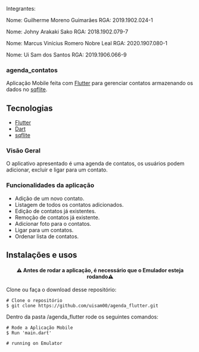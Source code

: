 Integrantes:

Nome: Guilherme Moreno Guimarães 		         RGA: 2019.1902.024-1

Nome: Johny Arakaki Sako                     RGA: 2018.1902.079-7

Nome: Marcus Vinícius Romero Nobre Leal		   RGA: 2020.1907.080-1

Nome: Ui Sam dos Santos				               RGA: 2019.1906.066-9


### agenda_contatos
Aplicação Mobile feita com [Flutter](https://flutter.dev/) para gerenciar contatos armazenando os dados no [sqflite](https://pub.dev/packages/sqflite).
## Tecnologias
- [Flutter](https://flutter.dev/)
- [Dart](https://dart.dev/)
- [sqflite](https://pub.dev/packages/sqflite)

### Visão Geral

O aplicativo apresentado é uma agenda de contatos, os usuários podem adicionar, excluir e ligar para um contato.

### Funcionalidades da aplicação

* Adição de um novo contato.
* Listagem de todos os contatos adicionados.
* Edição de contatos já existentes.
* Remoção de contatos já existente.
* Adicionar foto para o contatos.
* Ligar para um contatos.
* Ordenar lista de contatos.

## Instalações e usos

<h4 align="center">
  ⚠️ Antes de rodar a aplicação, é necessário que o Emulador esteja rodando⚠️
</h4>

Clone ou faça o download desse repositório:

```
# Clone o repositório
$ git clone https://github.com/uisam00/agenda_flutter.git
```

Dentro da pasta /agenda_flutter rode os seguintes comandos:

```
# Rode a Aplicação Mobile
$ Run 'main.dart'

# running on Emulator
```
